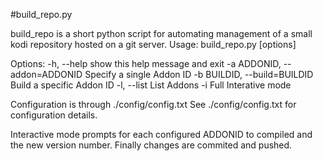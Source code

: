 #build_repo.py

build_repo is a short python script for automating management of a small kodi repository hosted on a git server.
Usage: build_repo.py [options]

Options:
  -h, --help            show this help message and exit
  -a ADDONID, --addon=ADDONID
                        Specify a single Addon ID
  -b BUILDID, --build=BUILDID
                        Build a specific Addon ID
  -l, --list            List Addons
  -i                    Full Interative mode

Configuration is through ./config/config.txt
See ./config/config.txt for configuration details.

Interactive mode prompts for each configured ADDONID to compiled and the new version number.
Finally changes are commited and pushed.
